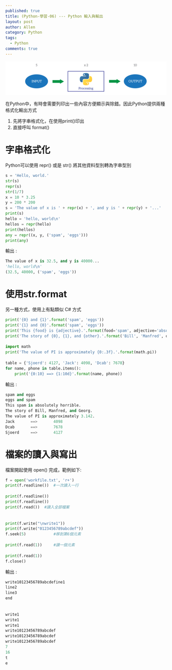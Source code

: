 ```yaml
---
published: true
title: (Python-學習-06) --- Python 輸入與輸出
layout: post
author: Allen
category: Python
tags: 
  - Python
comments: true
---
```


![book](/images/blog/20171113/20171113-000.png)


在Python中，有時會需要列印出一些內容方便顯示與除錯。因此Python提供兩種格式化輸出方式
1. 先將字串格式化，在使用print()印出
2. 直接呼叫 format()

# 字串格式化
Python可以使用 repr() 或是 str() 將其他資料型別轉為字串型別
```python
s = 'Hello, world.'
str(s)
repr(s)
str(1/7)
x = 10 * 3.25
y = 200 * 200
s = 'The value of x is ' + repr(x) + ', and y is ' + repr(y) + '...'
print(s)
hello = 'hello, world\n'
hellos = repr(hello)
print(hellos)
any = repr((x, y, ('spam', 'eggs')))
print(any)
```
輸出 :
```python
The value of x is 32.5, and y is 40000...
'hello, world\n'
(32.5, 40000, ('spam', 'eggs'))
```

# 使用str.format
另一種方式，使用上有點類似 C# 方式
```python
print('{0} and {1}'.format('spam', 'eggs'))
print('{1} and {0}'.format('spam', 'eggs'))
print('This {food} is {adjective}.'.format(food='spam', adjective='absolutely horrible'))
print('The story of {0}, {1}, and {other}.'.format('Bill', 'Manfred', other='Georg'))

import math
print('The value of PI is approximately {0:.3f}.'.format(math.pi))

table = {'Sjoerd': 4127, 'Jack': 4098, 'Dcab': 7678}
for name, phone in table.items():
    print('{0:10} ==> {1:10d}'.format(name, phone))
```
輸出 :
```python
spam and eggs
eggs and spam
This spam is absolutely horrible.
The story of Bill, Manfred, and Georg.
The value of PI is approximately 3.142.
Jack       ==>       4098
Dcab       ==>       7678
Sjoerd     ==>       4127
```

# 檔案的讀入與寫出
檔案開起使用 open() 完成，範例如下:
```python
f = open('workfile.txt', 'r+')
print(f.readline())  #一次讀入一行

print(f.readline())
print(f.readline())
print(f.read())  #讀入全部檔案


print(f.write("\nwrite1"))
print(f.write("0123456789abcdef"))
f.seek(5)            #移到第6個元素

print(f.read(1))     #讀一個元素

print(f.read(1))
f.close()
```
輸出 :
```python
write10123456789abcdefine1
line2
line3
end


write1
write1
write1
write10123456789abcdef
write10123456789abcdef
write10123456789abcdef
7
16
t
e
```

